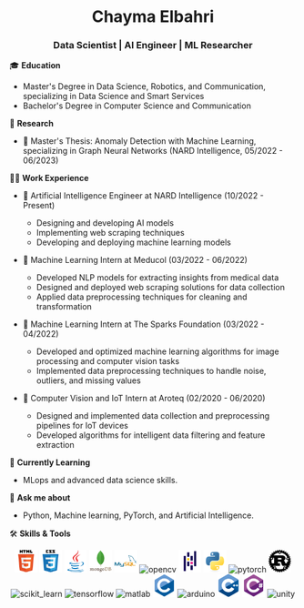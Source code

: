 <h1 align="center">Chayma Elbahri</h1>
<h3 align="center">Data Scientist | AI Engineer | ML Researcher</h3>

🎓 **Education**
- Master's Degree in Data Science, Robotics, and Communication, specializing in Data Science and Smart Services
- Bachelor's Degree in Computer Science and Communication

🔬 **Research**
- 📝 Master's Thesis: Anomaly Detection with Machine Learning, specializing in Graph Neural Networks (NARD Intelligence, 05/2022 - 06/2023)

👨‍💼 **Work Experience**
- 💼 Artificial Intelligence Engineer at NARD Intelligence (10/2022 - Present)
  - Designing and developing AI models
  - Implementing web scraping techniques
  - Developing and deploying machine learning models

- 💼 Machine Learning Intern at Meducol (03/2022 - 06/2022)
  - Developed NLP models for extracting insights from medical data
  - Designed and deployed web scraping solutions for data collection
  - Applied data preprocessing techniques for cleaning and transformation

- 💼 Machine Learning Intern at The Sparks Foundation (03/2022 - 04/2022)
  - Developed and optimized machine learning algorithms for image processing and computer vision tasks
  - Implemented data preprocessing techniques to handle noise, outliers, and missing values

- 💼 Computer Vision and IoT Intern at Aroteq (02/2020 - 06/2020)
  - Designed and implemented data collection and preprocessing pipelines for IoT devices
  - Developed algorithms for intelligent data filtering and feature extraction

🌱 **Currently Learning**
- MLops and advanced data science skills.

💬 **Ask me about**
- Python, Machine learning, PyTorch, and Artificial Intelligence.

🛠️ **Skills & Tools**

<p align="center">
  <img src="https://raw.githubusercontent.com/devicons/devicon/master/icons/html5/html5-original-wordmark.svg" alt="html5" width="40" height="40" />
  <img src="https://raw.githubusercontent.com/devicons/devicon/master/icons/css3/css3-original-wordmark.svg" alt="css3" width="40" height="40" />
  <img src="https://raw.githubusercontent.com/devicons/devicon/master/icons/java/java-original.svg" alt="java" width="40" height="40" />
  <img src="https://raw.githubusercontent.com/devicons/devicon/master/icons/mongodb/mongodb-original-wordmark.svg" alt="mongodb" width="40" height="40" />
  <img src="https://raw.githubusercontent.com/devicons/devicon/master/icons/mysql/mysql-original-wordmark.svg" alt="mysql" width="40" height="40" />
  <img src="https://www.vectorlogo.zone/logos/opencv/opencv-icon.svg" alt="opencv" width="40" height="40" />
  <img src="https://raw.githubusercontent.com/devicons/devicon/2ae2a900d2f041da66e950e4d48052658d850630/icons/pandas/pandas-original.svg" alt="pandas" width="40" height="40" />
  <img src="https://raw.githubusercontent.com/devicons/devicon/master/icons/python/python-original.svg" alt="python" width="40" height="40" />
  <img src="https://www.vectorlogo.zone/logos/pytorch/pytorch-icon.svg" alt="pytorch" width="40" height="40" />
  <img src="https://raw.githubusercontent.com/devicons/devicon/master/icons/rust/rust-plain.svg" alt="rust" width="40" height="40" />
  <img src="https://upload.wikimedia.org/wikipedia/commons/0/05/Scikit_learn_logo_small.svg" alt="scikit_learn" width="40" height="40" />
  <img src="https://www.vectorlogo.zone/logos/tensorflow/tensorflow-icon.svg" alt="tensorflow" width="40" height="40" />
  <img src="https://upload.wikimedia.org/wikipedia/commons/2/21/Matlab_Logo.png" alt="matlab" width="40" height="40" />
  <img src="https://raw.githubusercontent.com/devicons/devicon/master/icons/c/c-original.svg" alt="c" width="40" height="40" />
  <img src="https://cdn.worldvectorlogo.com/logos/arduino-1.svg" alt="arduino" width="40" height="40" />
  <img src="https://raw.githubusercontent.com/devicons/devicon/master/icons/cplusplus/cplusplus-original.svg" alt="cplusplus" width="40" height="40" />
  <img src="https://raw.githubusercontent.com/devicons/devicon/master/icons/csharp/csharp-original.svg" alt="csharp" width="40" height="40" />
  <img src="https://www.vectorlogo.zone/logos/unity3d/unity3d-icon.svg" alt="unity" width="40" height="40" />
</p>
